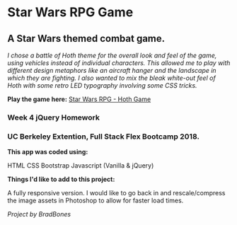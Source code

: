 # Star Wars RPG Game

## A Star Wars themed combat game.

*I chose a battle of Hoth theme for the overall look and feel of the game, using vehicles instead of individual characters. This allowed me to play with different design metaphors like an aircraft hanger and the landscape in which they are fighting. I also wanted to mix the bleak white-out feel of Hoth with some retro LED typography involving some CSS tricks.*

**Play the game here:**
[Star Wars RPG - Hoth Game](https://bradbones.github.io/unit_4_game/index.html)


### **Week 4 jQuery Homework**
### UC Berkeley Extention, Full Stack Flex Bootcamp 2018.


**This app was coded using:**

HTML
CSS
Bootstrap
Javascript (Vanilla & jQuery)


**Things I'd like to add to this project:**

A fully responsive version.
I would like to go back in and rescale/compress the image assets in Photoshop to allow for faster load times.


*Project by BradBones*
